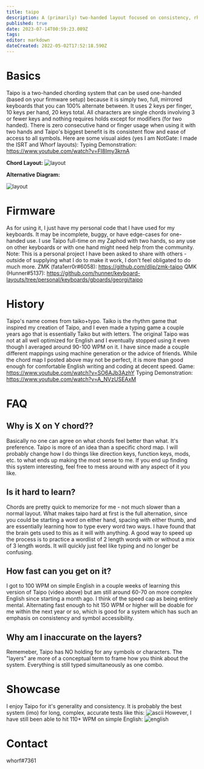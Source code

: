 ```yaml
---
title: taipo
description: A (primarily) two-handed layout focused on consistency, rhythm, and generality
published: true
date: 2023-07-14T00:59:23.089Z
tags: 
editor: markdown
dateCreated: 2022-05-02T17:52:18.590Z
---
```


# Basics
Taipo is a two-handed chording system that can be used one-handed (based on your firmware setup) because it is simply two, full, mirrored keyboards that you can 100% alternate between. It uses 2 keys per finger, 10 keys per hand, 20 keys total. All characters are single chords involving 3 or fewer keys and nothing requires holds except for modifiers (for two handed). There is zero consecutive hand or finger usage when using it with two hands and Taipo's biggest benefit is its consistent flow and ease of access to all symbols. Here are some visual aides (yes I am NotGate: I made the ISRT and Whorf layouts): 
Typing Demonstration: https://www.youtube.com/watch?v=FI8Imy3krnA

**Chord Layout:**
![layout](https://media.discordapp.net/attachments/823050683438858290/962883608853479495/taipo.png?width=1440&height=604)

**Alternative Diagram:**

![layout](https://media.discordapp.net/attachments/962807598665576478/1031641279521619988/Taipo_Left_Right_v2.png?width=1114&height=645)
# Firmware
As for using it, I just have my personal code that I have used for my keyboards. It may be incomplete, buggy, or have edge-cases for one-handed use. I use Taipo full-time on my Zaphod with two hands, so any use on other keyboards or with one hand might need help from the community. Note: This is a personal project I have been asked to share with others - outside of supplying what I do to make it work, I don't feel obligated to do much more.
ZMK (fata1err0r#6058): https://github.com/dlip/zmk-taipo
QMK (Hunner#5137): https://github.com/hunner/keyboard-layouts/tree/personal/keyboards/gboards/georgi/taipo

# History
Taipo's name comes from taiko+typo. Taiko is the rhythm game that inspired my creation of Taipo, and I even made a typing game a couple years ago that is essentially Taiko but with letters. The original Taipo was not at all well optimized for English and I eventually stopped using it even though I averaged around 90-100 WPM on it. I have since made a couple different mappings using machine generation or the advice of friends. While the chord map I posted above may not be perfect, it is more than good enough for comfortable English writing and coding at decent speed.
Game: https://www.youtube.com/watch?v=SO6AJb3AzhY
Typing Demonstration: https://www.youtube.com/watch?v=A_NVzUSEAxM

# FAQ 
## Why is X on Y chord??
Basically no one can agree on what chords feel better than what. It's preference. Taipo is more of an idea than a specific chord map. I will probably change how I do things like direction keys, function keys, mods, etc. to what ends up making the most sense to me. If you end up finding this system interesting, feel free to mess around with any aspect of it you like.
## Is it hard to learn?
Chords are pretty quick to memorize for me - not much slower than a normal layout. What makes taipo hard at first is the full alternation, since you could be starting a word on either hand, spacing with either thumb, and are essentially learning how to type every word two ways. I have found that the brain gets used to this as it will with anything. A good way to speed up the process is to practice a wordlist of 2 length words with or without a mix of 3 length words. It will quickly just feel like typing and no longer be confusing.
## How fast can you get on it?
I got to 100 WPM on simple English in a couple weeks of learning this version of Taipo (video above) but am still around 60-70 on more complex English since starting a month ago. I think of the speed cap as being entirely mental. Alternating fast enough to hit 150 WPM or higher will be doable for me within the next year or so, which is good for a system which has such an emphasis on consistency and symbol accessibility.
## Why am I inaccurate on the layers?
Rememeber, Taipo has NO holding for any symbols or characters. The "layers" are more of a conceptual term to frame how you think about the system. Everything is still typed simultaneously as one combo. 

# Showcase
I enjoy Taipo for it's generality and consistency. It is probably the best system (imo) for long, complex, accurate tests like this: 
![ascii](https://media.discordapp.net/attachments/962807598665576478/962899525792579594/unknown.png?width=741&height=663)
However, I have still been able to hit 110+ WPM on simple English: 
![english](https://cdn.discordapp.com/attachments/962807598665576478/966177493717483580/unknown.png)

# Contact
whorf#7361